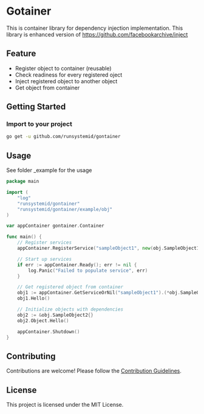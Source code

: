 # Gotainer

This is container library for dependency injection implementation. This library is enhanced version of https://github.com/facebookarchive/inject

## Feature

- Register object to container (reusable)
- Check readiness for every registered oject
- Inject registered object to another object
- Get object from container

## Getting Started

### Import to your project

```bash
go get -u github.com/runsystemid/gontainer
```

## Usage

See folder _example for the usage

```go
package main

import (
	"log"
	"runsystemid/gontainer"
	"runsystemid/gontainer/example/obj"
)

var appContainer gontainer.Container

func main() {
	// Register services
	appContainer.RegisterService("sampleObject1", new(obj.SampleObject1))

	// Start up services
	if err := appContainer.Ready(); err != nil {
		log.Panic("Failed to populate service", err)
	}

	// Get registered object from container
	obj1 := appContainer.GetServiceOrNil("sampleObject1").(*obj.SampleObject1)
	obj1.Hello()

	// Initialize objects with dependencies
	obj2 := &obj.SampleObject2{}
	obj2.Object.Hello()

	appContainer.Shutdown()
}
```

## Contributing

Contributions are welcome! Please follow the [Contribution Guidelines](CONTRIBUTION.md).

## License

This project is licensed under the MIT License.
